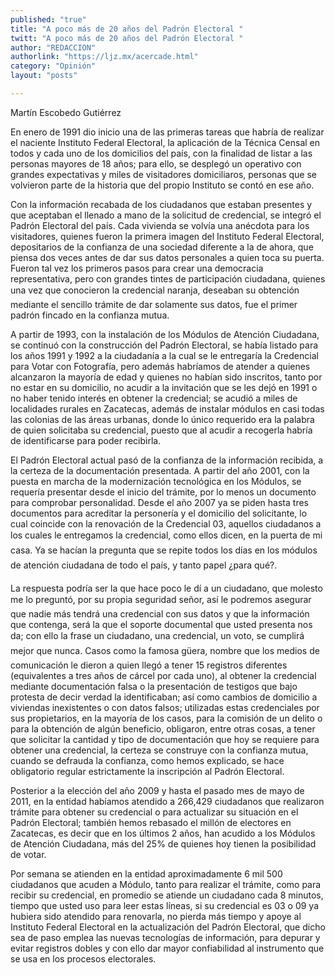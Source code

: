 ```yaml
---
published: "true"
title: "A poco más de 20 años del Padrón Electoral "
twitt: "A poco más de 20 años del Padrón Electoral "
author: "REDACCION"
authorlink: "https://ljz.mx/acercade.html"
category: "Opinión"
layout: "posts"

---
```



  Martín Escobedo Gutiérrez



En enero de 1991 dio inicio una de las primeras tareas que habría de realizar el naciente Instituto Federal Electoral, la aplicación de la Técnica Censal en todos y cada uno de los domicilios del país, con la finalidad de listar a las personas mayores de 18 años; para ello, se desplegó un operativo con grandes expectativas y miles de visitadores domiciliaros, personas que se volvieron parte de la historia que del propio Instituto se contó en ese año.  

  Con la información recabada de los ciudadanos que estaban presentes y que aceptaban el llenado a mano de la solicitud de credencial, se integró el Padrón Electoral del país. Cada vivienda se volvía una anécdota para los visitadores, quienes fueron la primera imagen del Instituto Federal Electoral, depositarios de la confianza de una sociedad diferente a la de ahora, que piensa dos veces antes de dar sus datos personales a quien toca su puerta. Fueron tal vez los primeros pasos para crear una democracia representativa, pero con grandes tintes de participación ciudadana, quienes una vez que conocieron la credencial naranja, deseaban su obtención mediante el sencillo trámite de dar solamente sus datos, fue el primer padrón fincado en la confianza mutua.



  A partir de 1993, con la instalación de los Módulos de Atención Ciudadana, se continuó con la construcción del Padrón Electoral, se había listado para los años 1991 y 1992 a la ciudadanía a la cual se le entregaría la Credencial para Votar con Fotografía, pero además habríamos de atender a quienes alcanzaron la mayoría de edad y quienes no habían sido inscritos, tanto por no estar en su domicilio, no acudir a la invitación que se les dejó en 1991 o no haber tenido interés en obtener la credencial; se acudió a miles de localidades rurales en Zacatecas, además de instalar módulos en casi todas las colonias de las áreas urbanas, donde lo único requerido era la palabra de quien solicitaba su credencial, puesto que al acudir a recogerla habría de identificarse para poder recibirla.



  El Padrón Electoral actual pasó de la confianza de la información recibida, a la certeza de la documentación presentada. A partir del año 2001, con la puesta en marcha de la modernización tecnológica en los Módulos, se requería presentar desde el inicio del trámite, por lo menos un documento para comprobar personalidad. Desde el año 2007 ya se piden hasta tres documentos para acreditar la personería y el domicilio del solicitante, lo cual coincide con la renovación de la Credencial 03, aquellos ciudadanos a los cuales le entregamos la credencial, como ellos dicen, en la puerta de mi casa. Ya se hacían la pregunta que se repite todos los días en los módulos de atención ciudadana de todo el país, y tanto papel ¿para qué?.



  La respuesta podría ser la que hace poco le dí a un ciudadano, que molesto me lo preguntó, por su propia seguridad señor, así le podremos asegurar que nadie más tendrá una credencial con sus datos y que la información que contenga, será la que el soporte documental que usted presenta nos da; con ello la frase un ciudadano, una credencial, un voto, se cumplirá mejor que nunca. Casos como la famosa güera, nombre que los medios de comunicación le dieron a quien llegó a tener 15 registros diferentes (equivalentes a tres años de cárcel por cada uno), al obtener la credencial mediante documentación falsa o la presentación de testigos que bajo protesta de decir verdad la identificaban; así como cambios de domicilio a viviendas inexistentes o con datos falsos; utilizadas estas credenciales por sus propietarios, en la mayoría de los casos, para la comisión de un delito o para la obtención de algún beneficio, obligaron, entre otras cosas, a tener que solicitar la cantidad y tipo de documentación que hoy se requiere para obtener una credencial, la certeza se construye con la confianza mutua, cuando se defrauda la confianza, como hemos explicado, se hace obligatorio regular estrictamente la inscripción al Padrón Electoral.



  Posterior a la elección del año 2009 y hasta el pasado mes de mayo de 2011, en la entidad habíamos atendido a 266,429 ciudadanos que realizaron trámite para obtener su credencial o para actualizar su situación en el Padrón Electoral; también hemos rebasado el millón de electores en Zacatecas, es decir que en los últimos 2 años, han acudido a los Módulos de Atención Ciudadana, más del 25% de quienes hoy tienen la posibilidad de votar.



  Por semana se atienden en la entidad aproximadamente 6 mil 500 ciudadanos que acuden a Módulo, tanto para realizar el trámite, como para recibir su credencial, en promedio se atiende un ciudadano cada 8 minutos, tiempo que usted uso para leer estas líneas, si su credencial es 03 o 09 ya hubiera sido atendido para renovarla, no pierda más tiempo y apoye al Instituto Federal Electoral en la actualización del Padrón Electoral, que dicho sea de paso emplea las nuevas tecnologías de información, para depurar y evitar registros dobles y con ello dar mayor confiabilidad al instrumento que se usa en los procesos electorales.

